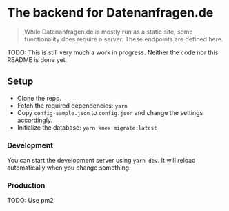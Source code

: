 # The backend for Datenanfragen.de

> While Datenanfragen.de is mostly run as a static site, some functionality does require a server. These endpoints are defined here.

TODO: This is still very much a work in progress. Neither the code nor this README is done yet.

## Setup

* Clone the repo.
* Fetch the required dependencies: `yarn`
* Copy `config-sample.json` to `config.json` and change the settings accordingly.
* Initialize the database: `yarn knex migrate:latest`

### Development

You can start the development server using `yarn dev`. It will reload automatically when you change something.

### Production

TODO: Use pm2
